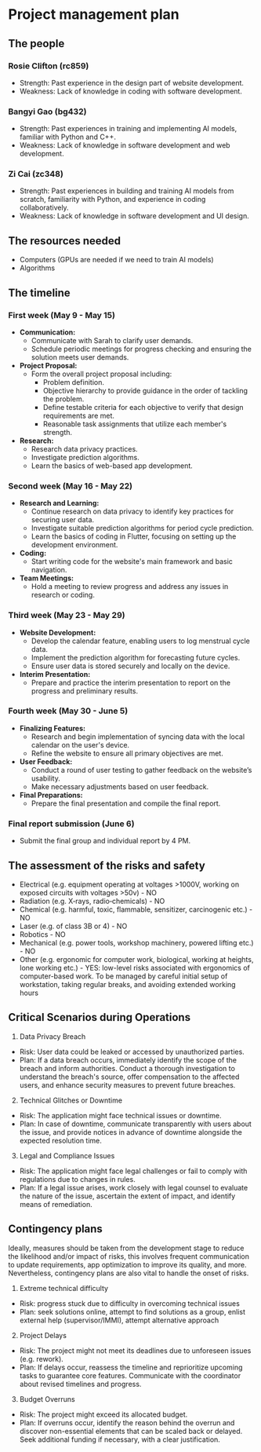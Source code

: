 # Project management plan


## The people

### Rosie Clifton (rc859) 
- Strength: Past experience in the design part of website development.
- Weakness: Lack of knowledge in coding with software development.

### Bangyi Gao (bg432)
- Strength: Past experiences in training and implementing AI models, familiar with Python and C++. 
- Weakness: Lack of knowledge in software development and web development.

### Zi Cai (zc348)
- Strength: Past experiences in building and training AI models from scratch, familiarity with Python, and experience in coding collaboratively.
- Weakness: Lack of knowledge in software development and UI design.


## The resources needed

- Computers (GPUs are needed if we need to train AI models)
- Algorithms


## The timeline

### First week (May 9 - May 15)
- **Communication:**
  - Communicate with Sarah to clarify user demands.
  - Schedule periodic meetings for progress checking and ensuring the solution meets user demands.
- **Project Proposal:**
  - Form the overall project proposal including:
    - Problem definition.
    - Objective hierarchy to provide guidance in the order of tackling the problem.
    - Define testable criteria for each objective to verify that design requirements are met.
    - Reasonable task assignments that utilize each member's strength.
- **Research:**
  - Research data privacy practices.
  - Investigate prediction algorithms.
  - Learn the basics of web-based app development.

### Second week (May 16 - May 22)
- **Research and Learning:**
  - Continue research on data privacy to identify key practices for securing user data.
  - Investigate suitable prediction algorithms for period cycle prediction.
  - Learn the basics of coding in Flutter, focusing on setting up the development environment.
- **Coding:**
  - Start writing code for the website's main framework and basic navigation.
- **Team Meetings:**
  - Hold a meeting to review progress and address any issues in research or coding.

### Third week (May 23 - May 29)
- **Website Development:**
  - Develop the calendar feature, enabling users to log menstrual cycle data.
  - Implement the prediction algorithm for forecasting future cycles.
  - Ensure user data is stored securely and locally on the device.
- **Interim Presentation:**
  - Prepare and practice the interim presentation to report on the progress and preliminary results.

### Fourth week (May 30 - June 5)
- **Finalizing Features:**
  - Research and begin implementation of syncing data with the local calendar on the user's device.
  - Refine the website to ensure all primary objectives are met.
- **User Feedback:**
  - Conduct a round of user testing to gather feedback on the website’s usability.
  - Make necessary adjustments based on user feedback.
- **Final Preparations:**
  - Prepare the final presentation and compile the final report.

### Final report submission (June 6)
- Submit the final group and individual report by 4 PM.

## The assessment of the risks and safety

- Electrical (e.g. equipment operating at voltages >1000V, working on exposed circuits with voltages >50v) - NO
- Radiation (e.g. X‐rays, radio‐chemicals) - NO
- Chemical (e.g. harmful, toxic, flammable, sensitizer, carcinogenic etc.) - NO
- Laser (e.g. of class 3B or 4) - NO
- Robotics - NO
- Mechanical (e.g. power tools, workshop machinery, powered lifting etc.) - NO
- Other (e.g. ergonomic for computer work, biological, working at heights, lone working etc.) - YES: low-level risks associated with ergonomics of computer-based work. To be managed by careful initial setup of workstation, taking regular breaks, and avoiding extended working hours

## Critical Scenarios during Operations

1. Data Privacy Breach
- Risk: User data could be leaked or accessed by unauthorized parties.
- Plan: If a data breach occurs, immediately identify the scope of the breach and inform authorities. Conduct a thorough investigation to understand the breach's source, offer compensation to the affected users, and enhance security measures to prevent future breaches.

2. Technical Glitches or Downtime
- Risk: The application might face technical issues or downtime.
- Plan: In case of downtime, communicate transparently with users about the issue, and provide notices in advance of downtime alongside the expected resolution time.

3. Legal and Compliance Issues
- Risk: The application might face legal challenges or fail to comply with regulations due to changes in rules.
- Plan: If a legal issue arises, work closely with legal counsel to evaluate the nature of the issue, ascertain the extent of impact, and identify means of remediation.

## Contingency plans

Ideally, measures should be taken from the development stage to reduce the likelihood and/or impact of risks, this involves frequent communication to update requirements, app optimization to improve its quality, and more. Nevertheless, contingency plans are also vital to handle the onset of risks.

1. Extreme technical difficulty
- Risk: progress stuck due to difficulty in overcoming technical issues
- Plan: seek solutions online, attempt to find solutions as a group, enlist external help (supervisor/IMMI), attempt alternative approach

2. Project Delays
- Risk: The project might not meet its deadlines due to unforeseen issues (e.g. rework).
- Plan: If delays occur, reassess the timeline and reprioritize upcoming tasks to guarantee core features. Communicate with the coordinator about revised timelines and progress.

3. Budget Overruns
- Risk: The project might exceed its allocated budget.
- Plan: If overruns occur, identify the reason behind the overrun and discover non-essential elements that can be scaled back or delayed. Seek additional funding if necessary, with a clear justification.
